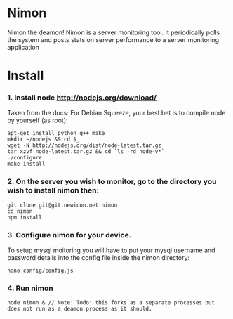 Nimon
=====

Nimon the deamon! Nimon is a server monitoring tool. It periodically polls the system and posts 
stats on server performance to a server monitoring application

Install
=======

### 1. install node http://nodejs.org/download/

Taken from the docs:
For Debian Squeeze, your best bet is to compile node by yourself (as root):

    apt-get install python g++ make
    mkdir ~/nodejs && cd $_
    wget -N http://nodejs.org/dist/node-latest.tar.gz
    tar xzvf node-latest.tar.gz && cd `ls -rd node-v*`
    ./configure
    make install

### 2. On the server you wish to monitor, go to the directory you wish to install nimon then:

    git clone git@git.newicon.net:nimon
    cd nimon
    npm install

### 3. Configure nimon for your device. 
To setup mysql moitoring you will have to put your mysql username and password details into the config file
inside the nimon directory:

    nano config/config.js 

### 4. Run nimon

    node nimon & // Note: Todo: this forks as a separate processes but does not run as a deamon process as it should.

